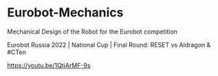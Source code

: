 # Eurobot-Mechanics
Mechanical Design of the Robot for the Eurobot competition

Eurobot Russia 2022 | National Cup | Final Round:  RESET vs Aldragon & #CTen

https://youtu.be/1QtjArMF-9s
